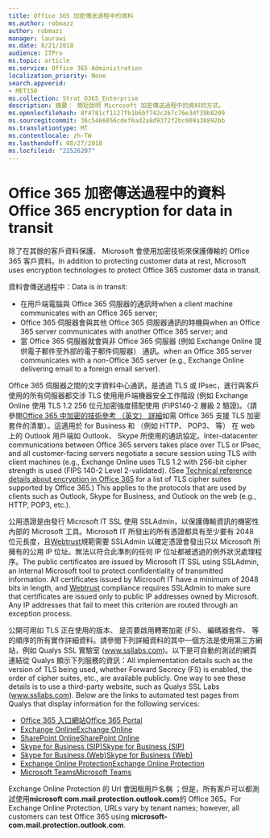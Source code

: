 ```yaml
---
title: Office 365 加密傳送過程中的資料
ms.author: robmazz
author: robmazz
manager: laurawi
ms.date: 8/21/2018
audience: ITPro
ms.topic: article
ms.service: Office 365 Administration
localization_priority: None
search.appverid:
- MET150
ms.collection: Strat_O365_Enterprise
description: 摘要： 簡短說明 Microsoft 加密傳送過程中的資料的方式。
ms.openlocfilehash: 8f4781cf1127fb1b6bf742c267c76e3df39b8209
ms.sourcegitcommit: 36c5466056cdef6ad2a8d9372f2bc009a30892bb
ms.translationtype: MT
ms.contentlocale: zh-TW
ms.lasthandoff: 08/27/2018
ms.locfileid: "22526207"
---
```

# <a name="office-365-encryption-for-data-in-transit"></a><span data-ttu-id="cf08c-103">Office 365 加密傳送過程中的資料</span><span class="sxs-lookup"><span data-stu-id="cf08c-103">Office 365 encryption for data in transit</span></span>

<span data-ttu-id="cf08c-104">除了在其餘的客戶資料保護、 Microsoft 會使用加密技術來保護傳輸的 Office 365 客戶資料。</span><span class="sxs-lookup"><span data-stu-id="cf08c-104">In addition to protecting customer data at rest, Microsoft uses encryption technologies to protect Office 365 customer data in transit.</span></span> 

<span data-ttu-id="cf08c-105">資料會傳送過程中：</span><span class="sxs-lookup"><span data-stu-id="cf08c-105">Data is in transit:</span></span>
- <span data-ttu-id="cf08c-106">在用戶端電腦與 Office 365 伺服器的通訊時</span><span class="sxs-lookup"><span data-stu-id="cf08c-106">when a client machine communicates with an Office 365 server;</span></span>
- <span data-ttu-id="cf08c-107">Office 365 伺服器會與其他 Office 365 伺服器通訊的時機與</span><span class="sxs-lookup"><span data-stu-id="cf08c-107">when an Office 365 server communicates with another Office 365 server; and</span></span>
- <span data-ttu-id="cf08c-108">當 Office 365 伺服器就會與非 Office 365 伺服器 (例如 Exchange Online 提供電子郵件至外部的電子郵件伺服器） 通訊。</span><span class="sxs-lookup"><span data-stu-id="cf08c-108">when an Office 365 server communicates with a non-Office 365 server (e.g., Exchange Online delivering email to a foreign email server).</span></span>

<span data-ttu-id="cf08c-p101">Office 365 伺服器之間的文字資料中心通訊，是透過 TLS 或 IPsec，進行與客戶使用的所有伺服器都交涉 TLS 使用用戶端機器安全工作階段 (例如 Exchange Online 使用 TLS 1.2 256 位元加密強度搭配使用 (FIPS140-2 層級 2 驗證)。（請參閱[Office 365 中加密的技術參考 （英文） 詳細](https://support.office.com/article/Technical-reference-details-about-encryption-in-Office-365-862CBE93-4268-4EF9-BA79-277545ECF221)如需 Office 365 支援 TLS 加密套件的清單）。這適用於 for Business 和 （例如 HTTP、 POP3、 等） 在 web 上的 Outlook 用戶端如 Outlook、 Skype 所使用的通訊協定。</span><span class="sxs-lookup"><span data-stu-id="cf08c-p101">Inter-datacenter communications between Office 365 servers takes place over TLS or IPsec, and all customer-facing servers negotiate a secure session using TLS with client machines (e.g., Exchange Online uses TLS 1.2 with 256-bit cipher strength is used (FIPS 140-2 Level 2-validated). (See [Technical reference details about encryption in Office 365](https://support.office.com/article/Technical-reference-details-about-encryption-in-Office-365-862CBE93-4268-4EF9-BA79-277545ECF221) for a list of TLS cipher suites supported by Office 365.) This applies to the protocols that are used by clients such as Outlook, Skype for Business, and Outlook on the web (e.g., HTTP, POP3, etc.).</span></span>

<span data-ttu-id="cf08c-p102">公用憑證是由發行 Microsoft IT SSL 使用 SSLAdmin，以保護傳輸資訊的機密性內部的 Microsoft 工具。Microsoft IT 所發出的所有憑證都具有至少要有 2048 位元長度，且[Webtrust](http://www.webtrust.org/homepage-documents/item70372.pdf)規範需要 SSLAdmin 以確定憑證會發出只以 Microsoft 所擁有的公用 IP 位址。無法以符合此準則的任何 IP 位址都被透過的例外狀況處理程序。</span><span class="sxs-lookup"><span data-stu-id="cf08c-p102">The public certificates are issued by Microsoft IT SSL using SSLAdmin, an internal Microsoft tool to protect confidentiality of transmitted information. All certificates issued by Microsoft IT have a minimum of 2048 bits in length, and [Webtrust](http://www.webtrust.org/homepage-documents/item70372.pdf) compliance requires SSLAdmin to make sure that certificates are issued only to public IP addresses owned by Microsoft. Any IP addresses that fail to meet this criterion are routed through an exception process.</span></span>

<span data-ttu-id="cf08c-p103">公開可用如 TLS 正在使用的版本、 是否要啟用轉寄加密 (FS)、 編碼器套件、 等的順序的所有實作詳細資料。請參閱下列詳細資料的其中一個方法是使用第三方網站，例如 Qualys SSL 實驗室 (www.ssllabs.com)。以下是可自動的測試的網頁連結從 Qualys 顯示下列服務的資訊：</span><span class="sxs-lookup"><span data-stu-id="cf08c-p103">All implementation details such as the version of TLS being used, whether Forward Secrecy (FS) is enabled, the order of cipher suites, etc., are available publicly. One way to see these details is to use a third-party website, such as Qualys SSL Labs (www.ssllabs.com). Below are the links to automated test pages from Qualys that display information for the following services:</span></span>
- [<span data-ttu-id="cf08c-117">Office 365 入口網站</span><span class="sxs-lookup"><span data-stu-id="cf08c-117">Office 365 Portal</span></span>](https://www.ssllabs.com/ssltest/analyze.html?d=portal.office.com&hideResults=on)
- [<span data-ttu-id="cf08c-118">Exchange Online</span><span class="sxs-lookup"><span data-stu-id="cf08c-118">Exchange Online</span></span>](https://www.ssllabs.com/ssltest/analyze.html?d=outlook.office365.com&hideResults=on)
- [<span data-ttu-id="cf08c-119">SharePoint Online</span><span class="sxs-lookup"><span data-stu-id="cf08c-119">SharePoint Online</span></span>](https://www.ssllabs.com/ssltest/analyze.html?d=microsoft-my.sharepoint.com&hideResults=on)
- [<span data-ttu-id="cf08c-120">Skype for Business (SIP)</span><span class="sxs-lookup"><span data-stu-id="cf08c-120">Skype for Business (SIP)</span></span>](https://www.ssllabs.com/ssltest/analyze.html?d=sipdir.online.lync.com)
- [<span data-ttu-id="cf08c-121">Skype for Business (Web)</span><span class="sxs-lookup"><span data-stu-id="cf08c-121">Skype for Business (Web)</span></span>](https://www.ssllabs.com/ssltest/analyze.html?d=webdir.online.lync.com&hideResults=on)
- [<span data-ttu-id="cf08c-122">Exchange Online Protection</span><span class="sxs-lookup"><span data-stu-id="cf08c-122">Exchange Online Protection</span></span>](https://ssl-tools.net/mailservers/microsoft-com.mail.protection.outlook.com)
- [<span data-ttu-id="cf08c-123">Microsoft Teams</span><span class="sxs-lookup"><span data-stu-id="cf08c-123">Microsoft Teams</span></span>](https://www.ssllabs.com/ssltest/analyze.html?d=teams.microsoft.com&latest)

<span data-ttu-id="cf08c-124">Exchange Online Protection 的 Url 會因租用戶名稱 ；但是，所有客戶可以都測試使用**microsoft com.mail.protection.outlook.com**的 Office 365。</span><span class="sxs-lookup"><span data-stu-id="cf08c-124">For Exchange Online Protection, URLs vary by tenant names; however, all customers can test Office 365 using **microsoft-com.mail.protection.outlook.com**.</span></span>
